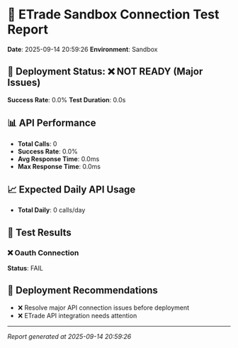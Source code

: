 # 🚀 ETrade Sandbox Connection Test Report
**Date**: 2025-09-14 20:59:26
**Environment**: Sandbox

## 🎯 Deployment Status: ❌ NOT READY (Major Issues)
**Success Rate**: 0.0%
**Test Duration**: 0.0s

## 📊 API Performance
- **Total Calls**: 0
- **Success Rate**: 0.0%
- **Avg Response Time**: 0.0ms
- **Max Response Time**: 0.0ms

## 📈 Expected Daily API Usage
- **Total Daily**: 0 calls/day

## 🧪 Test Results
### ❌ Oauth Connection
**Status**: FAIL

## 🎯 Deployment Recommendations
- ❌ Resolve major API connection issues before deployment
- ❌ ETrade API integration needs attention

---
*Report generated at 2025-09-14 20:59:26*